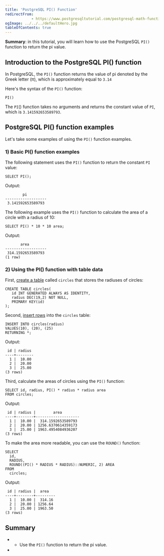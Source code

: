 ```yaml
---
title: 'PostgreSQL PI() Function'
redirectFrom: 
            - https://www.postgresqltutorial.com/postgresql-math-functions/postgresql-pi-function/
ogImage: ../../../defaultHero.jpg
tableOfContents: true
---
```


**Summary**: in this tutorial, you will learn how to use the PostgreSQL `PI()` function to return the pi value.



## Introduction to the PostgreSQL PI() function



In PostgreSQL, the `PI()` function returns the value of pi denoted by the Greek letter (π), which is approximately equal to `3.14`



Here's the syntax of the `PI()` function:



```
PI()
```



The `PI`() function takes no arguments and returns the constant value of `PI`, which is `3.141592653589793`.



## PostgreSQL PI() function examples



Let's take some examples of using the `PI()` function examples.



### 1) Basic PI() function examples



The following statement uses the `PI()` function to return the constant `PI` value:



```
SELECT PI();
```



Output:



```
        pi
-------------------
 3.141592653589793
```



The following example uses the `PI()` function to calculate the area of a circle with a radius of 10:



```
SELECT PI() * 10 * 10 area;
```



Output:



```
       area
-------------------
 314.1592653589793
(1 row)
```



### 2) Using the PI() function with table data



First, [create a table](https://www.postgresqltutorial.com/postgresql-tutorial/postgresql-create-table/) called `circles` that stores the radiuses of circles:



```
CREATE TABLE circles(
   id INT GENERATED ALWAYS AS IDENTITY,
   radius DEC(19,2) NOT NULL,
   PRIMARY KEY(id)
);
```



Second, [insert rows](https://www.postgresqltutorial.com/postgresql-tutorial/postgresql-insert/) into the `circles` table:



```
INSERT INTO circles(radius)
VALUES(10), (20), (25)
RETURNING *;
```



Output:



```
 id | radius
----+--------
  1 |  10.00
  2 |  20.00
  3 |  25.00
(3 rows)
```



Third, calculate the areas of circles using the `PI()` function:



```
SELECT id, radius, PI() * radius * radius area
FROM circles;
```



Output:



```
 id | radius |        area
----+--------+--------------------
  1 |  10.00 |  314.1592653589793
  2 |  20.00 | 1256.6370614359173
  3 |  25.00 | 1963.4954084936207
(3 rows)
```



To make the area more readable, you can use the `ROUND()` function:



```
SELECT
  id,
  RADIUS,
  ROUND((PI() * RADIUS * RADIUS)::NUMERIC, 2) AREA
FROM
  circles;
```



Output:



```
 id | radius |  area
----+--------+---------
  1 |  10.00 |  314.16
  2 |  20.00 | 1256.64
  3 |  25.00 | 1963.50
(3 rows)
```



## Summary



- - Use the `PI()` function to return the pi value.
- 
